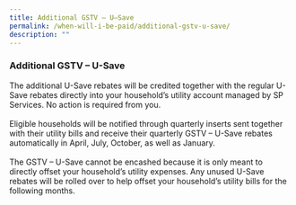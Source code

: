 ```yaml
---
title: Additional GSTV – U–Save
permalink: /when-will-i-be-paid/additional-gstv-u-save/
description: ""
---
```

### Additional GSTV – U-Save ###
The additional U-Save rebates will be credited together with the regular U-Save rebates directly into your household’s utility account managed by SP Services. No action is required from you.<br><br>
Eligible households will be notified through quarterly inserts sent together with their utility bills and receive their quarterly GSTV – U-Save rebates automatically in April, July, October, as well as January. <br><br>
The GSTV – U-Save cannot be encashed because it is only meant to directly offset your household’s utility expenses. Any unused U-Save rebates will be rolled over to help offset your household’s utility bills for the following months.